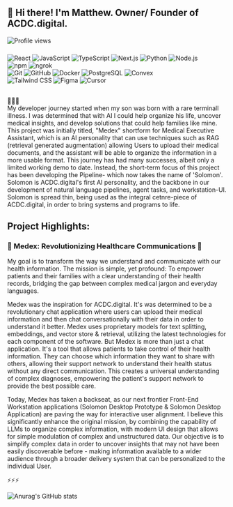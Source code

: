 ## 💾 Hi there! I'm Matthew. Owner/ Founder of ACDC.digital.

![Profile views](https://komarev.com/ghpvc/?username=acdc-digital&color=blue&style=flat-square&label=Profile+views) 

#####
#####

![React](https://img.shields.io/badge/-React-61DAFB?style=flat-square&logo=react&logoColor=black)
![JavaScript](https://img.shields.io/badge/-JavaScript-F7DF1E?style=flat-square&logo=javascript&logoColor=black)
![TypeScript](https://img.shields.io/badge/-TypeScript-3178C6?style=flat-square&logo=typescript&logoColor=white)
![Next.js](https://img.shields.io/badge/-Next.js-000000?style=flat-square&logo=next.js&logoColor=white)
![Python](https://img.shields.io/badge/-Python-3776AB?style=flat-square&logo=python&logoColor=white)
![Node.js](https://img.shields.io/badge/-Node.js-339933?style=flat-square&logo=node.js&logoColor=white)  
![npm](https://img.shields.io/badge/-npm-CB3837?style=flat-square&logo=npm&logoColor=white)
![ngrok](https://img.shields.io/badge/-ngrok-14A99B?style=flat-square&logo=ngrok&logoColor=white)   
![Git](https://img.shields.io/badge/-Git-F05032?style=flat-square&logo=git&logoColor=white)
![GitHub](https://img.shields.io/badge/-GitHub-181717?style=flat-square&logo=github&logoColor=white)
![Docker](https://img.shields.io/badge/-Docker-2496ED?style=flat-square&logo=docker&logoColor=white)
![PostgreSQL](https://img.shields.io/badge/-PostgreSQL-336791?style=flat-square&logo=postgresql&logoColor=white)
![Convex](https://img.shields.io/badge/-Convex_DB-F24E1E?style=flat-square&logo=convex&logoColor=white)   
![Tailwind CSS](https://img.shields.io/badge/-Tailwind%20CSS-38B2AC?style=flat-square&logo=tailwind-css&logoColor=white)
![Figma](https://img.shields.io/badge/-Figma-F24E1E?style=flat-square&logo=figma&logoColor=white)
![Cursor](https://img.shields.io/badge/-Cursor-000000?style=flat-square&logo=cursor&logoColor=white)  

##


👋👋👋   
My developer journey started when my son was born with a rare terminall illness. I was determined that with AI I could help organize his life, uncover medical insights, and develop solutions that could help families like mine. This project was initially titled, "Medex" shortform for Medical Executive Assistant, which is an AI personality that can use techniques such as RAG (retrieval generated augmentation) allowing Users to upload their medical documents, and the assistant will be able to organize the information in a more usable format. This journey has had many successes, albeit only a limited working demo to date. Instead, the short-term focus of this project has been developing the Pipeline- which now takes the name of 'Solomon'. Solomon is ACDC.digital's first AI personality, and the backbone in our development of natural language pipelines, agent tasks, and workstation-UI. Solomon is spread thin, being used as the integral cetnre-piece of ACDC.digital, in order to bring systems and programs to life. 

<h2>Project Highlights:</h2>
<h3>🩻 Medex: Revolutionizing Healthcare Communications 🩻</h3>

My goal is to transform the way we understand and communicate with our health information. The mission is simple, yet profound: To empower patients and their families with a clear understanding of their health records, bridging the gap between complex medical jargon and everyday languages.

Medex was the inspiration for ACDC.digital. It's was determined to be a revolutionary chat application where users can upload their medical information and then chat conversationally with their data in order to understand it better. Medex uses proprietary models for text splitting, embeddings, and vector store & retrieval, utilizing the latest technologies for each component of the software. But Medex is more than just a chat application. It's a tool that allows patients to take control of their health information. They can choose which information they want to share with others, allowing their support network to understand their health status without any direct communication. This creates a universal understanding of complex diagnoses, empowering the patient's support network to provide the best possible care. 

Today, Medex has taken a backseat, as our next frontier Front-End Workstation applications (Solomon Desktop Prototype & Solomon Desktop Application) are paving the way for interactive user alignment. I believe this significantly enhance the original mission, by combining the capability of LLMs to organize complex information, with modern UI design that allows for simple modulation of complex and unstructured data. Our objective is to simplify complex data in order to uncover insights that may not have been easily discoverable before - making information available to a wider audience through a broader delivery system that can be personalized to the individual User. 

⚡⚡⚡

![Anurag's GitHub stats](https://github-readme-stats.vercel.app/api?username=acdc-digital&show_icons=true)
